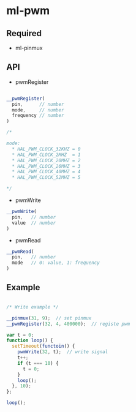# ml-pwm

## Required

* ml-pinmux

## API

* pwmRegister

``` js

__pwmRegister(
  pin,      // number
  mode,     // number
  frequency // number
)

/*

mode:
  * HAL_PWM_CLOCK_32KHZ = 0
  * HAL_PWM_CLOCK_2MHZ  = 1
  * HAL_PWM_CLOCK_20MHZ = 2
  * HAL_PWM_CLOCK_26MHZ = 3
  * HAL_PWM_CLOCK_40MHZ = 4
  * HAL_PWM_CLOCK_52MHZ = 5

*/

```

* pwmWrite

``` js
__pwmWrite(
  pin,   // number
  value  // number
)

```

* pwmRead

``` js
__pwmRead(
  pin,   // number
  mode   // 0: value, 1: frequency
)

```


## Example

``` js

/* Write example */

__pinmux(31, 9);  // set pinmux
__pwmRegister(32, 4, 400000);  // registe pwm

var t = 0;
function loop() {
  setTimeout(functoin() {
    pwmWrite(32, t);  // write signal
    t++;
    if (t === 10) {
      t = 0;
    }
    loop();
  }, 10);
};

loop();

```
